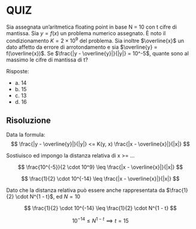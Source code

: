 # QUIZ

Sia assegnata un’aritmetica floating point in base N = 10 con t cifre di mantissa.
Sia $y = f (x)$ un problema numerico assegnato. È noto il condizionamento $K = 2 × 10^9$ del problema. Sia inoltre $\overline{x}$ un dato affetto da errore di arrotondamento e sia $\overline{y} = f(\overline{x})$. 
Se $\frac{|y - \overline{y}|}{|y|} = 10^-5$, quante sono al massimo le cifre di mantissa di t?

Risposte:
 - a. 14
 - b. 15
 - c. 13
 - d. 16

## Risoluzione

Data la formula:
$$
\frac{|y - \overline{y}|}{|y|} <= K(y, x) \frac{|x - \overline{x}|}{|x|}
$$

Sostiuisco ed impongo la distanza relativa di x >= ...

$$
\frac{10^{-5}}{2 \cdot 10^9} \leq \frac{|x - \overline{x}|}{|x|}
$$

$$
\frac{1}{2} \cdot 10^{-14} \leq \frac{|x - \overline{x}|}{|x|}
$$

Dato che la distanza relativa può essere anche rappresentata da $\frac{1}{2} \cdot N^{1 - t}$, ed $N = 10$

$$
\frac{1}{2} \cdot 10^{-14} \leq \frac{1}{2} \cdot N^{1 - t}
$$


$$
10^{-14} \leq  N^{1 - t} \implies t = 15
$$